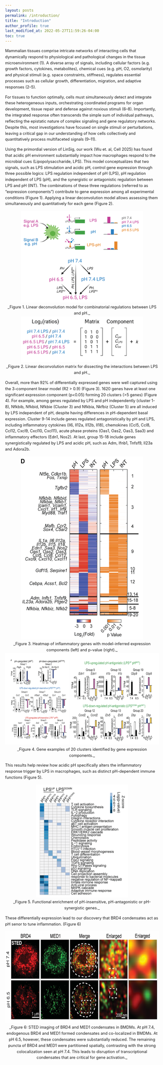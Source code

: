 ```yaml
---
layout: posts
permalink: /introduction/
title: "Introduction"
author_profile: true
last_modified_at: 2022-05-27T11:59:26-04:00
toc: true
---
```


<div style="font-size: 0.8rem; line-height: 1.55;" markdown="1">


Mammalian tissues comprise intricate networks of interacting cells that dynamically respond to physiological and pathological changes in the tissue microenvironment (1). A diverse array of signals, including cellular factors (e.g. growth factors, cytokines, metabolites), chemical cues (e.g. pH, O2, osmolarity) and physical stimuli (e.g. space constraints, stiffness), regulates essential processes such as cellular growth, differentiation, migration, and adaptive responses (2–5).

For tissues to function optimally, cells must simultaneously detect and integrate these heterogeneous inputs, orchestrating coordinated programs for organ development, tissue repair and defense against noxious stimuli (6–8). Importantly, the integrated response often transcends the simple sum of individual pathways, reflecting the epistatic nature of complex signaling and gene regulatory networks. Despite this, most investigations have focused on single stimuli or perturbations, leaving a critical gap in our understanding of how cells collectively and quantitatively process multifaceted signals (9–11).

Using the primordial version of LinSig, our work (Wu et. al, Cell 2025) has found that acidic pH environment substantially impact how macrophages respond to the microbial cues (Lipopolysaccharide, LPS). This model conceptualizes that two signals, such as LPS stimulation and acidic pH, control gene expression through three possible logics: LPS regulation independent of pH (LPS), pH regulation independent of LPS (pH), and the synergistic or antagonistic regulation between LPS and pH (INT). The combinations of these three regulations (referred to as “expression components”) contribute to gene expression among all experimental conditions (Figure 1). Applying a linear deconvolution model allows assessing them simultaneously and quantitatively for each gene (Figure 2).  


<center><img src="../documents/phlps_combinatorial_regulation_model.png" title="combinatorial_regulation_model" style='width: 400px; height:300px;'/></center>
<div align="center" markdown="1">_Figure 1. Linear deconvolution model for combinatorial regulations between LPS and pH._ 
</div>

<center><img src="../documents/phlps_deconvolution_matrix.png" title="deconvolution_matrix" style='width:400px; height:150px;'/></center>
<div align="center" markdown="1">_Figure 2. Linear deconvolution matrix for dissecting the interactions between LPS and pH._ 
</div>

Overall, more than 92% of differentially expressed genes were well captured using the 3-component linear model (R2 > 0.9) (Figure 3). 1620 genes have at least one significant expression component (p<0.05) forming 20 clusters (>5 genes) (Figure 4). For example, among genes regulated by LPS and pH independently (cluster 1-8), Nfkbib, Nfkbid, Nfkbie (Cluster 3) and Nfkbia, Nkfbiz (Cluster 5) are all induced by LPS independent of pH, despite having differences in pH-dependent basal expression. Cluster 9-14 include genes regulated antagonistically by pH and LPS, including inflammatory cytokines (Il6, Il12a, Il12b, Il18), chemokines (Ccl5, Ccl8, Ccl12, Cxcl9, Cxcl10, Cxcl11), acute phase proteins (Oas1, Oas2, Oas3, Saa3) and inflammatory effectors (Edn1, Nos2). At last, group 15-18 include genes synergistically regulated by LPS and acidic pH, such as Adm, Ifnb1, Tnfsf9, Il23a and Adora2b.

<center><img src="../documents/phlps_heatmap.png" title="heatmap" style='width: 400px; height:600px;'/></center>
<div align="center" markdown="1">_Figure 3. Heatmap of inflammatory genes with model-inferred expression components (left) and p-value (right)._ 
</div>

<center><img src="../documents/phlps_gene_expression_components.png" title="gene_expression_components" style='width: 600px; height:300px;'/></center>
<div align="center" markdown="1">_Figure 4. Gene examples of 20 clusters identified by gene expression components._
</div>

This results help review how acidic pH specifically alters the inflammatory response trigger by LPS in macrophages, such as distinct pH-dependent immune functions (Figure 5).

<center><img src="../documents/phlps_functional_enrichment.png" title="functional_enrichment" style='width: 300px; height:370px;'/></center>
<div align="center" markdown="1">_Figure 5. Functional enrichment of pH-insensitive, pH-antagonistic or pH-synergistic genes._ 
</div>

These differentially expression lead to our discovery that BRD4 condensates act as pH senor to tune inflammation. (Figure 6)

<center><img src="../documents/phlps_brd4_condensates.png" title="brd4_condensates" style='width: 600px; height:300px;'/></center>

<div align="center" markdown="1">_Figure 6: STED imaging of BRD4 and MED1 condensates in BMDMs. At pH 7.4, endogenous BRD4 and MED1 formed condensates and co-localized in BMDMs. At pH 6.5, however, these condensates were substantially reduced. The remaining puncta of BRD4 and MED1 were partitioned spatially, contrasting with the strong colocalization seen at pH 7.4. This leads to disruption of transcriptional condensates that are critical for gene activation._ 
</div>

</div>
